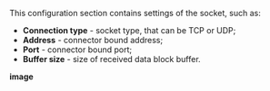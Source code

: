 This configuration section contains settings of the socket, such as:

- **Connection type** - socket type, that can be TCP or UDP;
- **Address** - connector bound address;
- **Port** - connector bound port;
- **Buffer size** - size of received data block buffer.

**image**
